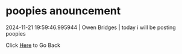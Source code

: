 # poopies anouncement
2024-11-21 19:59:46.995944 \| Owen Bridges \| today i will be posting poopies  

 Click [Here](../) to Go Back